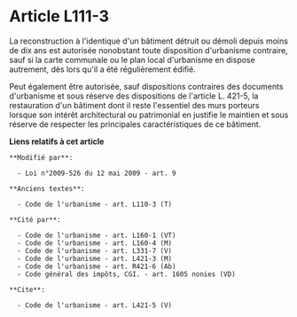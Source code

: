 # Article L111-3

La reconstruction à l'identique d'un bâtiment détruit ou démoli depuis moins de dix ans est autorisée nonobstant toute
disposition d'urbanisme contraire, sauf si la carte communale ou le plan local d'urbanisme en dispose autrement, dès lors
qu'il a été régulièrement édifié. 

Peut également être autorisée, sauf dispositions contraires des documents d'urbanisme et sous réserve des dispositions de
l'article L. 421-5, la restauration d'un bâtiment dont il reste l'essentiel des murs porteurs lorsque son intérêt
architectural ou patrimonial en justifie le maintien et sous réserve de respecter les principales caractéristiques de ce
bâtiment.

**Liens relatifs à cet article**

	**Modifié par**:

	  - Loi n°2009-526 du 12 mai 2009 - art. 9

	**Anciens textes**:

	  - Code de l'urbanisme - art. L110-3 (T)

	**Cité par**:

	  - Code de l'urbanisme - art. L160-1 (VT)
	  - Code de l'urbanisme - art. L160-4 (M)
	  - Code de l'urbanisme - art. L331-7 (V)
	  - Code de l'urbanisme - art. L421-3 (M)
	  - Code de l'urbanisme - art. R421-6 (Ab)
	  - Code général des impôts, CGI. - art. 1605 nonies (VD)

	**Cite**:

	  - Code de l'urbanisme - art. L421-5 (V)
